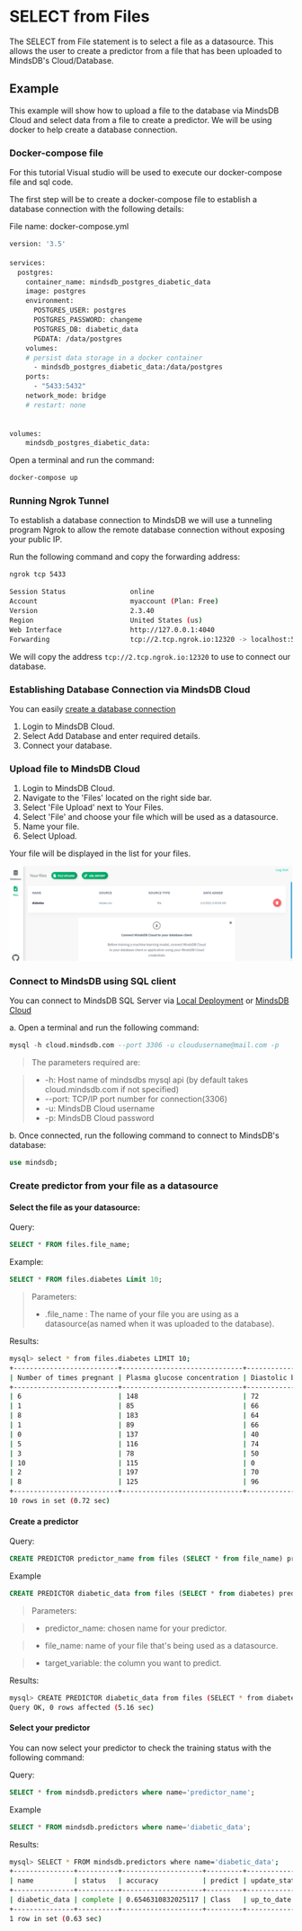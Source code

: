 # **SELECT from Files**

The SELECT from File statement is to select a file as a datasource. This allows the user to create a predictor from a file that has been uploaded to MindsDB's Cloud/Database.

## Example

This example will show how to upload a file to the database via MindsDB Cloud and select data from a file to create a predictor. We will be using docker to help create a database connection.

### Docker-compose file

For this tutorial Visual studio will be used to execute our docker-compose file and sql code.

The first step will be to create a docker-compose file to establish a database connection with the following details:

File name: docker-compose.yml

```bash
version: '3.5'

services:
  postgres:
    container_name: mindsdb_postgres_diabetic_data
    image: postgres
    environment:
      POSTGRES_USER: postgres
      POSTGRES_PASSWORD: changeme
      POSTGRES_DB: diabetic_data
      PGDATA: /data/postgres
    volumes:
    # persist data storage in a docker container
      - mindsdb_postgres_diabetic_data:/data/postgres
    ports:
      - "5433:5432"
    network_mode: bridge
    # restart: none


volumes:
    mindsdb_postgres_diabetic_data:
```

Open a terminal and run the command:

```bash
docker-compose up
```

### Running Ngrok Tunnel

To establish a database connection to MindsDB we will use a tunneling program Ngrok to allow the remote database connection without exposing your public IP.

Run the following command and copy the forwarding address:

```bash
ngrok tcp 5433
```

```bash
Session Status                online
Account                       myaccount (Plan: Free)
Version                       2.3.40
Region                        United States (us)
Web Interface                 http://127.0.0.1:4040
Forwarding                    tcp://2.tcp.ngrok.io:12320 -> localhost:5433
```
We will copy the address `tcp://2.tcp.ngrok.io:12320` to use to connect our database.

### Establishing Database Connection via MindsDB Cloud

You can easily [create a database connection](https://docs.mindsdb.com/connect/)

1. Login to MindsDB Cloud.
2. Select Add Database and enter required details.
3. Connect your database.

### Upload file to MindsDB Cloud

1. Login to MindsDB Cloud.
2. Navigate to the 'Files' located on the right side bar.
3. Select 'File Upload' next to Your Files.
4. Select 'File' and choose your file which will be used as a datasource.
5. Name your file.
6. Select Upload.

Your file will be displayed in the list for your files.

![Upload file](https://raw.githubusercontent.com/chandrevdw31/mindsdb-tutorials/main/Assets/diabetes/upload_file.png)

### Connect to MindsDB using SQL client

You can connect to MindsDB SQL Server via [Local Deployment](https://docs.mindsdb.com/sql/connect/local/) or [MindsDB Cloud](https://docs.mindsdb.com/sql/connect/cloud/)

a. Open a terminal and run the following command:

```sql
mysql -h cloud.mindsdb.com --port 3306 -u cloudusername@mail.com -p
```
> The parameters required are:

> - -h: Host name of mindsdbs mysql api (by default takes cloud.mindsdb.com if not specified)
> - --port: TCP/IP port number for connection(3306)
> - -u: MindsDB Cloud username
> - -p: MindsDB Cloud password

b. Once connected, run the following command to connect to MindsDB's database:

```sql
use mindsdb;
```

### Create predictor from your file as a datasource

#### Select the file as your datasource:

Query:
```sql
SELECT * FROM files.file_name;
```

Example:
```sql
SELECT * FROM files.diabetes Limit 10;
```
>Parameters:
> - .file_name : The name of your file you are using as a datasource(as named when it was uploaded to the database).

Results:
```bash
mysql> select * from files.diabetes LIMIT 10;
+--------------------------+------------------------------+--------------------------+-----------------------------+----------------------+-----------------+----------------------------+------+----------+
| Number of times pregnant | Plasma glucose concentration | Diastolic blood pressure | Triceps skin fold thickness | 2-Hour serum insulin | Body mass index | Diabetes pedigree function | Age  | Class    |
+--------------------------+------------------------------+--------------------------+-----------------------------+----------------------+-----------------+----------------------------+------+----------+
| 6                        | 148                          | 72                       | 35                          | 0                    | 33.6            | 0.627                      | 50   | positive |
| 1                        | 85                           | 66                       | 29                          | 0                    | 26.6            | 0.351                      | 31   | negative |
| 8                        | 183                          | 64                       | 0                           | 0                    | 23.3            | 0.672                      | 32   | positive |
| 1                        | 89                           | 66                       | 23                          | 94                   | 28.1            | 0.167                      | 21   | negative |
| 0                        | 137                          | 40                       | 35                          | 168                  | 43.1            | 2.288                      | 33   | positive |
| 5                        | 116                          | 74                       | 0                           | 0                    | 25.6            | 0.201                      | 30   | negative |
| 3                        | 78                           | 50                       | 32                          | 88                   | 31.0            | 0.248                      | 26   | positive |
| 10                       | 115                          | 0                        | 0                           | 0                    | 35.3            | 0.134                      | 29   | negative |
| 2                        | 197                          | 70                       | 45                          | 543                  | 30.5            | 0.158                      | 53   | positive |
| 8                        | 125                          | 96                       | 0                           | 0                    | 0.0             | 0.232                      | 54   | positive |
+--------------------------+------------------------------+--------------------------+-----------------------------+----------------------+-----------------+----------------------------+------+----------+
10 rows in set (0.72 sec)
```

#### Create a predictor

Query:

```sql
CREATE PREDICTOR predictor_name from files (SELECT * from file_name) predict target_variable;
```
Example
```sql
CREATE PREDICTOR diabetic_data from files (SELECT * from diabetes) predict class;
```
>Parameters:

> - predictor_name: chosen name for your predictor.

> - file_name: name of your file that's being used as a datasource.

> - target_variable: the column you want to predict.

Results:
```bash
mysql> CREATE PREDICTOR diabetic_data from files (SELECT * from diabetes) predict class;
Query OK, 0 rows affected (5.16 sec)
```

#### Select your predictor

You can now select your predictor to check the training status with the following command:

Query:
```sql
SELECT * from mindsdb.predictors where name='predictor_name';
```
Example 
```sql
SELECT * FROM mindsdb.predictors where name='diabetic_data';
```
Results:
```bash
mysql> SELECT * FROM mindsdb.predictors where name='diabetic_data';
+---------------+----------+--------------------+---------+---------------+-----------------+-------+-------------------+------------------+
| name          | status   | accuracy           | predict | update_status | mindsdb_version | error | select_data_query | training_options |
+---------------+----------+--------------------+---------+---------------+-----------------+-------+-------------------+------------------+
| diabetic_data | complete | 0.6546310832025117 | Class   | up_to_date    | 22.2.2.1        | NULL  |                   |                  |
+---------------+----------+--------------------+---------+---------------+-----------------+-------+-------------------+------------------+
1 row in set (0.63 sec)
```
